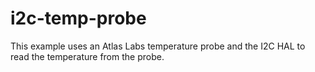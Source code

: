 # i2c-temp-probe

This example uses an Atlas Labs temperature probe and the I2C HAL to read the temperature from the probe.
